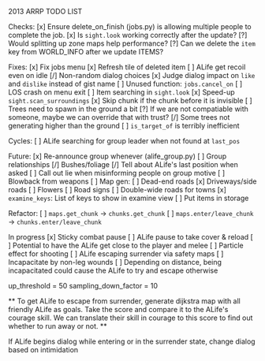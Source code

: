 2013 ARRP TODO LIST

Checks:
	[x] Ensure delete_on_finish (jobs.py) is allowing multiple people to complete the job.
	[x] Is `sight.look` working correctly after the update?
	[?] Would splitting up zone maps help performance?
	[?] Can we delete the `item` key from WORLD_INFO after we update ITEMS?

Fixes:
	[x] Fix jobs menu
	[x] Refresh tile of deleted item
	[ ] ALife get recoil even on idle
	[/] Non-random dialog choices
	[x] Judge dialog impact on `like` and `dislike` instead of gist name
	[ ] Unused function: `jobs.cancel_on`
	[ ] LOS crash on menu exit
	[ ] Item searching in `sight.look`
	[x] Speed-up `sight.scan_surroundings`
		[x] Skip chunk if the chunk before it is invisible
	[ ] Trees need to spawn in the ground a bit
	[?] If we are not compatiable with someone, maybe we can override that with trust?
	[/] Some trees not generating higher than the ground
	[ ] `is_target_of` is terribly inefficient

Cycles:
	[ ] ALife searching for group leader when not found at `last_pos`

Future:
	[x] Re-announce group whenever (alife_group.py)
	[ ] Group relationships
	[/] Bushes/foliage
	[/] Tell about ALife's last position when asked
	[ ] Call out lie when misinforming people on group motive
	[ ] Blowback from weapons
	[ ] Map gen:
		[ ] Dead-end roads
		[x] Driveways/side roads
		[ ] Flowers
		[ ] Road signs
		[ ] Double-wide roads for towns
	[x] `examine_keys`: List of keys to show in examine view
	[ ] Put items in storage

Refactor:
	[ ] `maps.get_chunk` -> `chunks.get_chunk`
	[ ] `maps.enter/leave_chunk` -> `chunks.enter/leave_chunk`

In progress
	[x] Sticky combat pause
	[ ] ALife pause to take cover & reload
		[ ] Potential to have the ALife get close to the player and melee
	[ ] Particle effect for shooting
	[ ] ALife escaping surrender via safety maps
	[ ] Incapacitate by non-leg wounds
	[ ] Depending on distance, being incapacitated could cause the ALife to try and escape otherwise

up_threshold = 50
sampling_down_factor = 10


** To get ALife to escape from surrender, generate dijkstra map with all friendly ALife as goals.
Take the score and compare it to the ALife's courage skill. We can translate their skill in courage
to this score to find out whether to run away or not. **

If ALife begins dialog while entering or in the surrender state, change dialog based on intimidation
